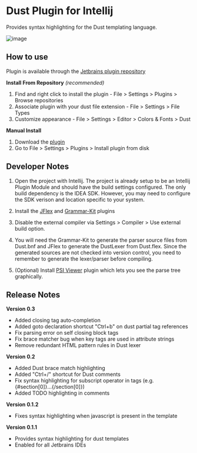 # Dust Plugin for Intellij

Provides syntax highlighting for the Dust templating language.

![image](http://yifanz.github.com/Intellij-Dust/images/dust_screenshot_15FEB2013.png)

## How to use

Plugin is available through the [Jetbrains plugin repository](http://plugins.jetbrains.com/plugin/?idea&pluginId=7214)

**Install From Repository** *(recommended)*

1. Find and right click to install the plugin - File > Settings > Plugins > Browse repositories
2. Associate plugin with your dust file extension - File > Settings > File Types
3. Customize appearance - File > Settings > Editor > Colors & Fonts > Dust

**Manual Install**

1. Download the [plugin](http://yifanz.github.com/Intellij-Dust/downloads/dust_syntax_b9de2bd.jar)
2. Go to File > Settings > Plugins > Install plugin from disk

## Developer Notes

1. Open the project with Intellij. The project is already setup to be an Intellij Plugin Module and should have the build settings configured. The only build dependency is the IDEA SDK. However, you may need to configure the SDK verison and location specific to your system.

2. Install the [JFlex](http://plugins.jetbrains.com/plugin/?id=263) and [Grammar-Kit](http://plugins.jetbrains.com/plugin/?id=6606) plugins

3. Disable the external compiler via Settings > Compiler > Use external build option.

3. You will need the Grammar-Kit to generate the parser source files from Dust.bnf and JFlex to generate the DustLexer from Dust.flex. Since the generated sources are not checked into version control, you need to remember to generate the lexer/parser before compiling.

4. (Optional) Install [PSI Viewer](http://plugins.jetbrains.com/plugin/?id=227) plugin which lets you see the parse tree graphically.

## Release Notes

**Version 0.3**

* Added closing tag auto-completion
* Added goto declaration shortcut "Ctrl+b" on dust partial tag references
* Fix parsing error on self closing block tags
* Fix brace matcher bug when key tags are used in attribute strings
* Remove redundant HTML pattern rules in Dust lexer

**Version 0.2**

* Added Dust brace match highlighting
* Added "Ctrl+/" shortcut for Dust comments
* Fix syntax highlighting for subscript operator in tags (e.g. {#section[0]}...{/section[0]})
* Added TODO highlighting in comments

**Version 0.1.2**

* Fixes syntax highlighting when javascript is present in the template

**Version 0.1.1**

* Provides syntax highlighting for dust templates
* Enabled for all Jetbrains IDEs

